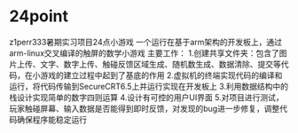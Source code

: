 # 24point
z1perr333暑期实习项目24点小游戏
一个运行在基于arm架构的开发板上，通过arm-linux交叉编译的触屏的数学小游戏
主要工作：
1.创建共享文件夹：包含了图片上传、文字、数字上传、触碰反馈区域生成、随机数生成、数据清除、提交等代码，在小游戏的建立过程中起到了基底的作用
2.虚拟机的终端实现代码的编译和运行，将代码传输到SecureCRT6.5上并运行实现在开发板上
3.利用数据结构中的栈设计实现简单的数字四则运算
4.设计有可控的用户UI界面
5.对项目进行测试，玩家触碰屏幕、输入数据是否能得到即时反馈，对发现的bug进一步修复，调整代码确保程序能稳定运行
